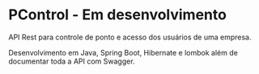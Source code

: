 # PControl - Em desenvolvimento
API Rest para controle de ponto e acesso dos usuários de uma empresa.

Desenvolvimento em Java, Spring Boot, Hibernate e lombok além de documentar toda a API com Swagger.
